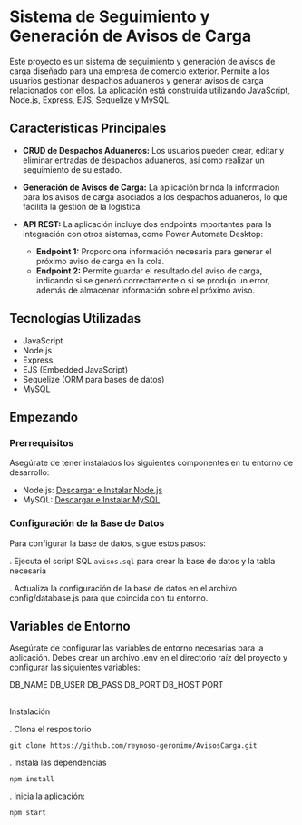 # Sistema de Seguimiento y Generación de Avisos de Carga

Este proyecto es un sistema de seguimiento y generación de avisos de carga diseñado para una empresa de comercio exterior. Permite a los usuarios gestionar despachos aduaneros y generar avisos de carga relacionados con ellos. La aplicación está construida utilizando JavaScript, Node.js, Express, EJS, Sequelize y MySQL.

## Características Principales

- **CRUD de Despachos Aduaneros:** Los usuarios pueden crear, editar y eliminar entradas de despachos aduaneros, así como realizar un seguimiento de su estado.

- **Generación de Avisos de Carga:** La aplicación brinda la informacion para los avisos de carga asociados a los despachos aduaneros, lo que facilita la gestión de la logística.

- **API REST:** La aplicación incluye dos endpoints importantes para la integración con otros sistemas, como Power Automate Desktop:
  - **Endpoint 1:** Proporciona información necesaria para generar el próximo aviso de carga en la cola.
  - **Endpoint 2:** Permite guardar el resultado del aviso de carga, indicando si se generó correctamente o si se produjo un error, además de almacenar información sobre el próximo aviso.

## Tecnologías Utilizadas

- JavaScript
- Node.js
- Express
- EJS (Embedded JavaScript)
- Sequelize (ORM para bases de datos)
- MySQL

## Empezando

### Prerrequisitos

Asegúrate de tener instalados los siguientes componentes en tu entorno de desarrollo:

- Node.js: [Descargar e Instalar Node.js](https://nodejs.org/)
- MySQL: [Descargar e Instalar MySQL](https://www.mysql.com/)

### Configuración de la Base de Datos

Para configurar la base de datos, sigue estos pasos:

. Ejecuta el script SQL `avisos.sql` para crear la base de datos y la tabla necesaria

. Actualiza la configuración de la base de datos en el archivo config/database.js para que coincida con tu entorno.

## Variables de Entorno
Asegúrate de configurar las variables de entorno necesarias para la aplicación. Debes crear un archivo .env en el directorio raíz del proyecto y configurar las siguientes variables:

DB_NAME 
DB_USER 
DB_PASS 
DB_PORT
DB_HOST 
PORT

##

Instalación

. Clona el respositorio

```git clone https://github.com/reynoso-geronimo/AvisosCarga.git```

. Instala las dependencias

```npm install```

. Inicia la aplicación:

```npm start```